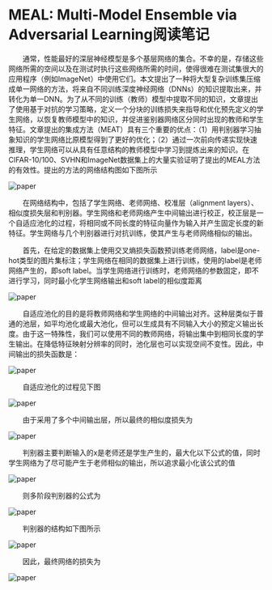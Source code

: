 # MEAL: Multi-Model Ensemble via Adversarial Learning阅读笔记

&emsp;&emsp;通常，性能最好的深层神经模型是多个基层网络的集合。不幸的是，存储这些网络所需的空间以及在测试时执行这些网络所需的时间，使得很难在测试集很大的应用程序（例如ImageNet）中使用它们。本文提出了一种将大型复杂训练集压缩成单一网络的方法，将来自不同训练深度神经网络（DNNs）的知识提取出来，并转化为单一DNN。为了从不同的训练（教师）模型中提取不同的知识，文章提出了使用基于对抗的学习策略，定义一个分块的训练损失来指导和优化预先定义的学生网络，以恢复教师模型中的知识，并促进鉴别器网络区分同时出现的教师和学生特征。文章提出的集成方法（MEAT）具有三个重要的优点：（1）用判别器学习抽象知识的学生网络比原模型得到了更好的优化；（2）通过一次前向传递实现快速推理，学生网络可以从具有任意结构的教师模型中学习到提炼出来的知识。在CIFAR-10/100、SVHN和ImageNet数据集上的大量实验证明了提出的MEAL方法的有效性。提出的方法的网络结构图如下图所示

![paper](https://github.com/xuezc/knowledge_distillation/blob/master/images/images/image1.png)

&emsp;&emsp;在网络结构中，包括了学生网络、老师网络、校准层（alignment layers）、相似度损失层和判别器。学生网络和老师网络产生中间输出进行校正，校正层是一个自适应池化的过程，将相同或不同长度的特征向量作为输入并产生固定长度的新特征。学生网络与几个判别器进行对抗训练，使其产生与老师网络相似的输出。

&emsp;&emsp;首先，在给定的数据集上使用交叉熵损失函数预训练老师网络，label是one-hot类型的图片集标注；学生网络在相同的数据集上进行训练，使用的label是老师网络产生的，即soft label。当学生网络进行训练时，老师网络的参数固定，即不进行学习，同时最小化学生网络输出和soft label的相似度距离

![paper](https://github.com/xuezc/knowledge_distillation/blob/master/images/images/image2.png)

&emsp;&emsp;自适应池化的目的是将教师网络和学生网络的中间输出对齐。这种层类似于普通的池层，如平均池化或最大池化，但可以生成具有不同输入大小的预定义输出长度。由于这一特殊性，我们可以使用不同的教师网络，将输出集中到相同长度的学生输出。在降低特征映射分辨率的同时，池化层也可以实现空间不变性。因此，中间输出的损失函数是：

![paper](https://github.com/xuezc/knowledge_distillation/blob/master/images/images/image3.png)

&emsp;&emsp;自适应池化的过程见下图

![paper](https://github.com/xuezc/knowledge_distillation/blob/master/images/images/image4.png)

&emsp;&emsp;由于采用了多个中间输出层，所以最终的相似度损失为

![paper](https://github.com/xuezc/knowledge_distillation/blob/master/images/images/image5.png)

&emsp;&emsp;判别器主要判断输入的x是老师还是学生产生的，最大化以下公式的值，同时学生网络为了尽可能产生于老师相似的输出，所以追求最小化该公式的值

![paper](https://github.com/xuezc/knowledge_distillation/blob/master/images/images/image6.png)

&emsp;&emsp;则多阶段判别器的公式为

![paper](https://github.com/xuezc/knowledge_distillation/blob/master/images/images/image7.png)

&emsp;&emsp;判别器的结构如下图所示

![paper](https://github.com/xuezc/knowledge_distillation/blob/master/images/images/image8.png)

&emsp;&emsp;因此，最终网络的损失为

![paper](https://github.com/xuezc/knowledge_distillation/blob/master/images/images/image9.png)